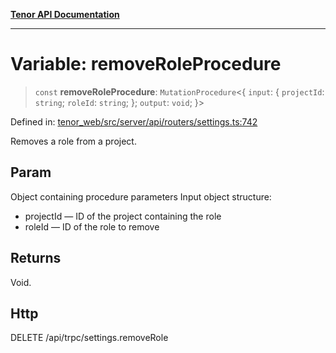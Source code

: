 [**Tenor API Documentation**](../../README.md)

***

# Variable: removeRoleProcedure

> `const` **removeRoleProcedure**: `MutationProcedure`\<\{ `input`: \{ `projectId`: `string`; `roleId`: `string`; \}; `output`: `void`; \}\>

Defined in: [tenor\_web/src/server/api/routers/settings.ts:742](https://github.com/Apantli/Tenor/blob/551fcec623199ab0ac9668d926e7d67c9012d18e/tenor_web/src/server/api/routers/settings.ts#L742)

Removes a role from a project.

## Param

Object containing procedure parameters
Input object structure:
- projectId — ID of the project containing the role
- roleId — ID of the role to remove

## Returns

Void.

## Http

DELETE /api/trpc/settings.removeRole
